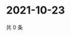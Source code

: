 # 2021-10-23

共 0 条

<!-- BEGIN WEIBO -->
<!-- 最后更新时间 Sat Oct 23 2021 10:24:04 GMT+0800 (China Standard Time) -->

<!-- END WEIBO -->
